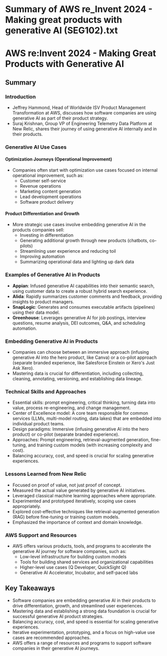 # Summary of AWS re_Invent 2024 - Making great products with generative AI (SEG102).txt

# AWS re:Invent 2024 - Making Great Products with Generative AI

## Summary

### Introduction

- Jeffrey Hammond, Head of Worldwide ISV Product Management Transformation at AWS, discusses how software companies are using generative AI as part of their product strategy.
- Suraj Krishnan, Group VP of Engineering Telemetry Data Platform at New Relic, shares their journey of using generative AI internally and in their products.

### Generative AI Use Cases

#### Optimization Journeys (Operational Improvement)

- Companies often start with optimization use cases focused on internal operational improvement, such as:
  - Customer self-service
  - Revenue operations
  - Marketing content generation
  - Lead development operations
  - Software product delivery

#### Product Differentiation and Growth

- More strategic use cases involve embedding generative AI in the products companies sell:
  - Investing in differentiation
  - Generating additional growth through new products (chatbots, co-pilots)
  - Streamlining user experience and reducing toil
  - Improving automation
  - Summarizing operational data and lighting up dark data

### Examples of Generative AI in Products

- **Appian**: Infused generative AI capabilities into their semantic search, using customer data to create a robust hybrid search experience.
- **Alida**: Rapidly summarizes customer comments and feedback, providing insights to product managers.
- **SnapLogic**: Generates and consumes executable artifacts (pipelines) using their data model.
- **Greenhouse**: Leverages generative AI for job postings, interview questions, resume analysis, DEI outcomes, Q&A, and scheduling automation.

### Embedding Generative AI in Products

- Companies can choose between an immersive approach (infusing generative AI into the hero product, like Canva) or a co-pilot approach (separate branded experience, like Salesforce Einstein or Xero's Just Ask Xero).
- Mastering data is crucial for differentiation, including collecting, cleaning, annotating, versioning, and establishing data lineage.

### Technical Skills and Approaches

- Essential skills: prompt engineering, critical thinking, turning data into value, process re-engineering, and change management.
- Center of Excellence model: A core team responsible for common services (LLMs, multi-model routing, data lakes) that are embedded into individual product teams.
- Design paradigms: Immersive (infusing generative AI into the hero product) or co-pilot (separate branded experience).
- Approaches: Prompt engineering, retrieval-augmented generation, fine-tuning, and training custom models (with increasing complexity and cost).
- Balancing accuracy, cost, and speed is crucial for scaling generative experiences.

### Lessons Learned from New Relic

- Focused on proof of value, not just proof of concept.
- Measured the actual value generated by generative AI initiatives.
- Leveraged classical machine learning approaches where appropriate.
- Experimented and prototyped iteratively, scoping use cases appropriately.
- Explored cost-effective techniques like retrieval-augmented generation (RAG) before fine-tuning or training custom models.
- Emphasized the importance of context and domain knowledge.

### AWS Support and Resources

- AWS offers various products, tools, and programs to accelerate the generative AI journey for software companies, such as:
  - Low-level infrastructure for building custom models
  - Tools for building shared services and organizational capabilities
  - Higher-level use cases (Q Developer, QuickSight Q)
  - Generative AI Accelerator, Incubator, and self-paced labs

## Key Takeaways

- Software companies are embedding generative AI in their products to drive differentiation, growth, and streamlined user experiences.
- Mastering data and establishing a strong data foundation is crucial for successful generative AI product strategies.
- Balancing accuracy, cost, and speed is essential for scaling generative experiences.
- Iterative experimentation, prototyping, and a focus on high-value use cases are recommended approaches.
- AWS offers a range of resources and programs to support software companies in their generative AI journeys.